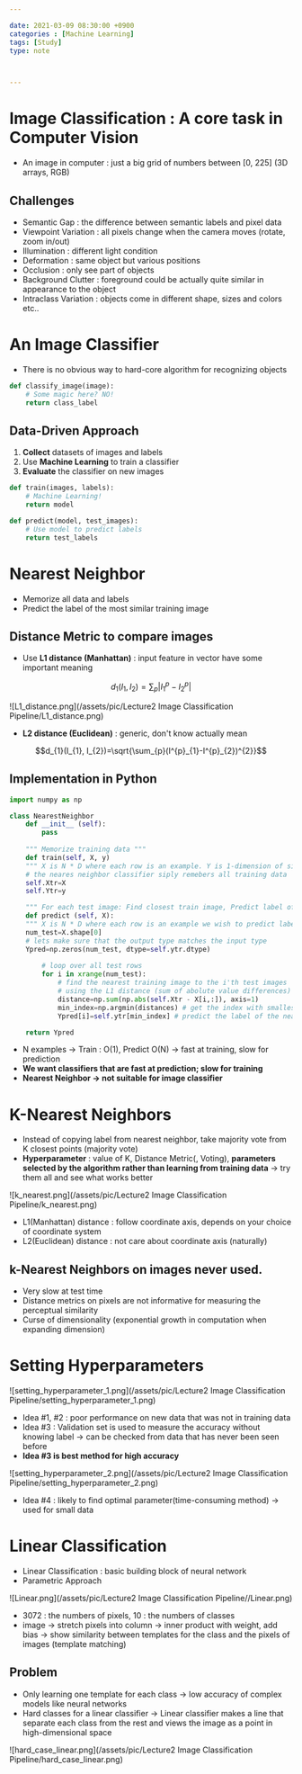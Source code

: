 ```yaml
---

date: 2021-03-09 08:30:00 +0900
categories : [Machine Learning]
tags: [Study]
type: note



---
```

# 
# Image Classification : A core task in Computer Vision

- An image in computer : just a big grid of numbers between [0, 225] (3D arrays, RGB)

## Challenges

- Semantic Gap  : the difference between semantic labels and pixel data
- Viewpoint Variation : all pixels change when the camera moves (rotate, zoom in/out)
- Illumination : different light condition
- Deformation : same object but various positions
- Occlusion : only see part of objects
- Background Clutter : foreground could be actually quite similar in appearance to the object
- Intraclass Variation : objects come in different shape, sizes and colors etc..
# 
# An Image Classifier

- There is no obvious way to hard-core algorithm for recognizing objects

```python
def classify_image(image):
	# Some magic here? NO!
	return class_label
```

## Data-Driven Approach

1. **Collect** datasets of images and labels
2. Use **Machine Learning** to train a classifier
3. **Evaluate** the classifier on new images

```python
def train(images, labels):
	# Machine Learning!
	return model

def predict(model, test_images):
	# Use model to predict labels
	return test_labels
```
# 
# Nearest Neighbor

- Memorize all data and labels
- Predict the label of the most similar training image

## Distance Metric to compare images

- Use **L1 distance (Manhattan)** : input feature in vector have some important meaning

$$d_{1}(I_{1}, I_{2})=\sum_{p}|I^{p}_{1}-I^{p}_{2}|$$

![L1_distance.png](/assets/pic/Lecture2 Image Classification Pipeline/L1_distance.png)

- **L2 distance (Euclidean)** : generic, don't know actually mean

$$d_{1}(I_{1}, I_{2})=\sqrt{\sum_{p}(I^{p}_{1}-I^{p}_{2})^{2}}$$

## Implementation in Python

```python
import numpy as np

class NearestNeighbor
	def __init__ (self):
		pass
	
	""" Memorize training data """
	def train(self, X, y)
	""" X is N * D where each row is an example. Y is 1-dimension of size N """
	# the neares neighbor classifier siply remebers all training data
	self.Xtr=X
	self.Ytr=y

	""" For each test image: Find closest train image, Predict label of nearest images """
	def predict (self, X):
	""" X is N * D where each row is an example we wish to predict label for """
	num_test=X.shape[0]
	# lets make sure that the output type matches the input type
	Ypred=np.zeros(num_test, dtype=self.ytr.dtype)
	
		# loop over all test rows
		for i in xrange(num_test):
			# find the nearest training image to the i'th test images
			# using the L1 distance (sum of abolute value differences)
			distance=np.sum(np.abs(self.Xtr - X[i,:]), axis=1)
			min_index=np.argmin(distances) # get the index with smallest distance
			Ypred[i]=self.ytr[min_index] # predict the label of the nearest example

	return Ypred
```

- N examples → Train : O(1), Predict O(N) → fast at training, slow for prediction
- **We want classifiers that are fast at prediction; slow for training**
- **Nearest Neighbor → not suitable for image classifier**
# 
# K-Nearest Neighbors

- Instead of copying label from nearest neighbor, take majority vote from K closest points (majority vote)
- **Hyperparameter** : value of K,  Distance Metric(, Voting), **parameters selected by the algorithm rather than learning from training data** → try them all and see what works better

![k_nearest.png](/assets/pic/Lecture2 Image Classification Pipeline/k_nearest.png)

- L1(Manhattan) distance : follow coordinate axis, depends on your choice of coordinate system
- L2(Euclidean) distance : not care about coordinate axis (naturally)

## k-Nearest Neighbors on images never used.

- Very slow at test time
- Distance metrics on pixels are not informative for measuring the perceptual similarity
- Curse of dimensionality (exponential growth in computation when expanding dimension)
# 
# Setting Hyperparameters

![setting_hyperparameter_1.png](/assets/pic/Lecture2 Image Classification Pipeline/setting_hyperparameter_1.png)

- Idea #1, #2 : poor performance on new data that was not in training data
- Idea #3 : Validation set is used to measure the accuracy without knowing label → can be checked from data that has never been seen before
- **Idea #3 is best method for high accuracy**

![setting_hyperparameter_2.png](/assets/pic/Lecture2 Image Classification Pipeline/setting_hyperparameter_2.png)

- Idea #4 : likely to find optimal parameter(time-consuming method)  → used for small data
# 
# Linear Classification

- Linear Classification : basic building block of neural network
- Parametric Approach

![Linear.png](/assets/pic/Lecture2 Image Classification Pipeline//Linear.png)

- 3072 : the numbers of pixels, 10 : the numbers of classes
- image → stretch pixels into column → inner product with weight, add bias → show similarity between templates for the class and the pixels of images (template matching)

## Problem

- Only learning one template for each class → low accuracy of complex models like neural networks
- Hard classes for a linear classifier → Linear classifier makes a line that separate each class from the rest and views the image as a point in high-dimensional space

![hard_case_linear.png](/assets/pic/Lecture2 Image Classification Pipeline/hard_case_linear.png)
